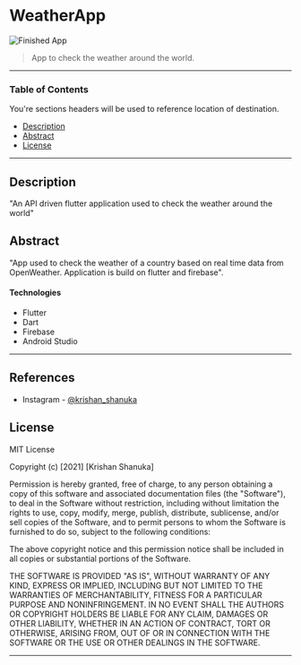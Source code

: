 # WeatherApp

![Finished App](https://github.com/londonappbrewery/Images/blob/master/clima-demo.gif)


> App to check the weather around the world.

---

### Table of Contents
You're sections headers will be used to reference location of destination.

- [Description](#description)
- [Abstract](#abstract)
- [License](#license)


---

## Description

"An API driven flutter application used to check the weather around the world"



## Abstract

"App used to check the weather of a country based on real time data from OpenWeather. Application is build on flutter and firebase".



#### Technologies

- Flutter
- Dart
- Firebase
- Android Studio


---

## References

- Instagram - [@krishan_shanuka](https://instagram.com/krishan_shanuka?utm_medium=copy_link)



## License

MIT License

Copyright (c) [2021] [Krishan Shanuka]

Permission is hereby granted, free of charge, to any person obtaining a copy
of this software and associated documentation files (the "Software"), to deal
in the Software without restriction, including without limitation the rights
to use, copy, modify, merge, publish, distribute, sublicense, and/or sell
copies of the Software, and to permit persons to whom the Software is
furnished to do so, subject to the following conditions:

The above copyright notice and this permission notice shall be included in all
copies or substantial portions of the Software.

THE SOFTWARE IS PROVIDED "AS IS", WITHOUT WARRANTY OF ANY KIND, EXPRESS OR
IMPLIED, INCLUDING BUT NOT LIMITED TO THE WARRANTIES OF MERCHANTABILITY,
FITNESS FOR A PARTICULAR PURPOSE AND NONINFRINGEMENT. IN NO EVENT SHALL THE
AUTHORS OR COPYRIGHT HOLDERS BE LIABLE FOR ANY CLAIM, DAMAGES OR OTHER
LIABILITY, WHETHER IN AN ACTION OF CONTRACT, TORT OR OTHERWISE, ARISING FROM,
OUT OF OR IN CONNECTION WITH THE SOFTWARE OR THE USE OR OTHER DEALINGS IN THE
SOFTWARE.


---


